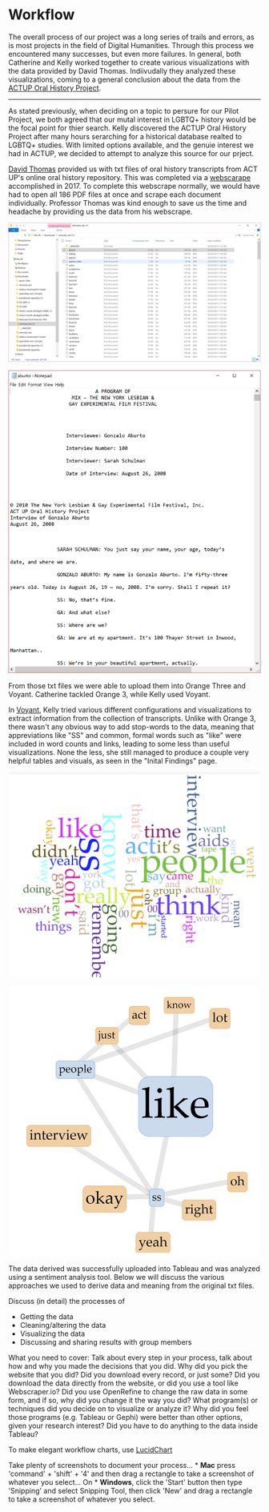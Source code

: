 # Workflow


The overall process of our project was a long series of trails and errors, as is most projects in the field of Digital Humanities. Through this process we encountered many successes, but even more failures. In general, both Catherine and Kelly worked together to create various visualizations with the data provided by David Thomas. Indiivudally they analyzed these visualizations, coming to a general conclusion about the data from the [ACTUP Oral History Project](http://actuporalhistory.org/index1.html).

---

As stated previously, when deciding on a topic to persure for our  Pilot Project, we both agreed that our mutal interest in LGBTQ+ history would be the focal point for thier search. Kelly discovered the ACTUP Oral History Project after many hours serarching for a historical database realted to LGBTQ+ studies. With limited options available, and the genuie interest we had in ACTUP, we decided to attempt to  analyze this source for our prject.

[David Thomas](http://theportus.com) provided us with txt files of oral history transcripts from ACT UP's online oral history repository. This was completed via a [webscarape](http://webscraper.io/) accomplished in 2017. To complete this  webscrape normally, we would have had to open all 186 PDF files at once and scrape each document individually. Professor Thomas was kind enough to save us the time and headache by providing us the data from his webscrape.

![image](imgs/w1.PNG)

![image](imgs/w2.PNG)

From those txt files we were able to upload them into Orange Three and Voyant. Catherine tackled Orange 3, while Kelly used Voyant. 

In [Voyant](http://voyant-tools.org/), Kelly tried various different configurations and visualizations to extract information from the collection of transcripts. Unlike with Orange 3, there wasn't any obvious way to add stop-words to the data, meaning that appreviations like "SS" and common, formal words such as "like" were included in word  counts and links, leading to  some less than useful visualizations. None the less, she still managed to produce a couple very helpful tables and visuals, as seen in the "Inital Findings" page.

![image](imgs/v4.PNG)

![image](imgs/v5.PNG)

The data derived was successfully uploaded into Tableau and was analyzed using a sentiment analysis tool. Below we will discuss the various approaches we used to derive data and meaning from the original txt files.

Discuss (in detail) the processes of

* Getting the data
* Cleaning/altering the data
* Visualizing the data
* Discussing and sharing results with group members

What you need to cover: Talk about every step in your process, talk about how and why you made the decisions that you did. Why did you pick the website that you did? Did you download every record, or just some? Did you download the data directly from the website, or did you use a tool like Webscraper.io? Did you use OpenRefine to change the raw data in some form, and if so, why did you change it the way you did? What program(s) or techniques did you decide on to visualize or analyze it? Why did you feel those programs (e.g. Tableau or Gephi) were better than other options, given your research interest? Did you have to do anything to the data inside Tableau?

To make elegant workflow charts, use [LucidChart](https://lucidchart.com)

Take plenty of screenshots to document your process...
    * **Mac** press 'command' + 'shift' + '4' and then drag a rectangle to take a screenshot of whatever you select... On
    * **Windows**, click the 'Start' button then type 'Snipping' and select Snipping Tool, then click 'New' and drag a rectangle to take a screenshot of whatever you select.

